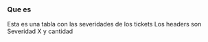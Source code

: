 ### Que es

Esta es una tabla con las severidades de los tickets
Los headers son Severidad X  y  cantidad

